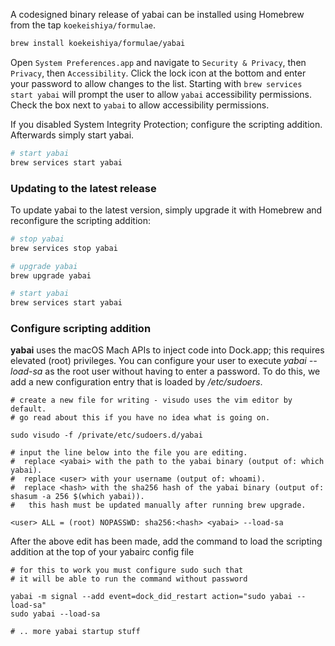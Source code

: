 A codesigned binary release of yabai can be installed using Homebrew from the tap `koekeishiya/formulae`.

```sh
brew install koekeishiya/formulae/yabai
```

Open `System Preferences.app` and navigate to `Security & Privacy`, then `Privacy`, then `Accessibility`. Click the lock icon at the bottom and enter your password to allow changes to the list. Starting with `brew services start yabai` will prompt the user to allow `yabai` accessibility permissions. Check the box next to `yabai` to allow accessibility permissions.

If you disabled System Integrity Protection; configure the scripting addition. Afterwards simply start yabai. 

```sh
# start yabai
brew services start yabai
```

### Updating to the latest release

To update yabai to the latest version, simply upgrade it with Homebrew and reconfigure the scripting addition:

```sh
# stop yabai
brew services stop yabai

# upgrade yabai
brew upgrade yabai

# start yabai
brew services start yabai
```

### Configure scripting addition

**yabai** uses the macOS Mach APIs to inject code into Dock.app; this requires elevated (root) privileges.
You can configure your user to execute *yabai --load-sa* as the root user without having to enter a password. 
To do this, we add a new configuration entry that is loaded by */etc/sudoers*.

```
# create a new file for writing - visudo uses the vim editor by default.
# go read about this if you have no idea what is going on.

sudo visudo -f /private/etc/sudoers.d/yabai

# input the line below into the file you are editing.
#  replace <yabai> with the path to the yabai binary (output of: which yabai).
#  replace <user> with your username (output of: whoami). 
#  replace <hash> with the sha256 hash of the yabai binary (output of: shasum -a 256 $(which yabai)).
#   this hash must be updated manually after running brew upgrade.

<user> ALL = (root) NOPASSWD: sha256:<hash> <yabai> --load-sa
```

After the above edit has been made, add the command to load the scripting addition at the top of your yabairc config file

```
# for this to work you must configure sudo such that
# it will be able to run the command without password

yabai -m signal --add event=dock_did_restart action="sudo yabai --load-sa"
sudo yabai --load-sa

# .. more yabai startup stuff
```